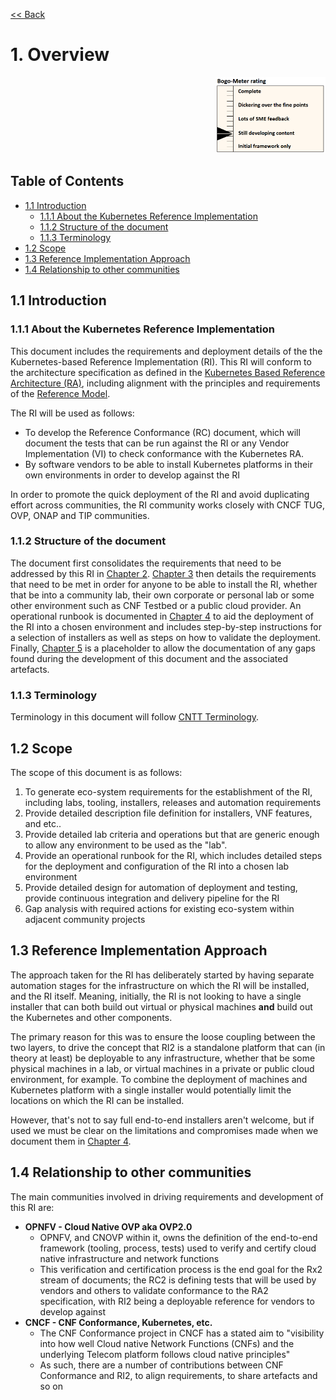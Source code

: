 [<< Back](../)

# 1. Overview
<p align="right"><img src="../figures/bogo_sdc.png" alt="scope" title="Scope" width="35%"/></p>

## Table of Contents
* [1.1 Introduction](#1.1)
    * [1.1.1 About the Kubernetes Reference Implementation](#1.1.1)
    * [1.1.2 Structure of the document](#1.1.2)
    * [1.1.3 Terminology](#1.1.3)
* [1.2 Scope](#1.2)
* [1.3 Reference Implementation Approach](#1.3)
* [1.4 Relationship to other communities](#1.4)

<a name="1.1"></a>
## 1.1 Introduction

<a name="1.1.1"></a>
### 1.1.1 About the Kubernetes Reference Implementation

This document includes the requirements and deployment details of the the Kubernetes-based Reference Implementation (RI). This RI will conform to the architecture specification as defined in the [Kubernetes Based Reference Architecture (RA)](../../../ref_arch/kubernetes/README.md), including alignment with the principles and requirements of the [Reference Model](../../../ref_model/README.md).  

The RI will be used as follows:
* To develop the Reference Conformance (RC) document, which will document the tests that can be run against the RI or any Vendor Implementation (VI) to check conformance with the Kubernetes RA.
* By software vendors to be able to install Kubernetes platforms in their own environments in order to develop against the RI

In order to promote the quick deployment of the RI and avoid duplicating effort across communities, the RI community works closely with CNCF TUG, OVP, ONAP and TIP communities.

<a name="1.1.2"></a>
### 1.1.2 Structure of the document

The document first consolidates the requirements that need to be addressed by this RI in [Chapter 2](./chapter02.md). [Chapter 3](./chapter03.md) then details the requirements that need to be met in order for anyone to be able to install the RI, whether that be into a community lab, their own corporate or personal lab or some other environment such as CNF Testbed or a public cloud provider. An operational runbook is documented in [Chapter 4](./chapter04.md) to aid the deployment of the RI into a chosen environment and includes step-by-step instructions for a selection of installers as well as steps on how to validate the deployment. Finally, [Chapter 5](./chapter05.md) is a placeholder to allow the documentation of any gaps found during the development of this document and the associated artefacts.

<a name="1.1.3"></a>
### 1.1.3 Terminology

Terminology in this document will follow [CNTT Terminology](../../../tech/glossary.md).

<a name="1.2"></a>
## 1.2 Scope

The scope of this document is as follows:
1. To generate eco-system requirements for the establishment of the RI, including labs, tooling, installers, releases and automation requirements
1. Provide detailed description file definition for installers, VNF features, and etc..
1. Provide detailed lab criteria and operations but that are generic enough to allow any environment to be used as the "lab".
1. Provide an operational runbook for the RI, which includes detailed steps for the deployment and configuration of the RI into a chosen lab environment
1. Provide detailed design for automation of deployment and testing, provide continuous integration and delivery pipeline for the RI
1. Gap analysis with required actions for existing eco-system within adjacent community projects

<a name="1.3"></a>
## 1.3 Reference Implementation Approach

The approach taken for the RI has deliberately started by having separate automation stages for the infrastructure on which the RI will be installed, and the RI itself. Meaning, initially, the RI is not looking to have a single installer that can both build out virtual or physical machines **and** build out the Kubernetes and other components.

The primary reason for this was to ensure the loose coupling between the two layers, to drive the concept that RI2 is a standalone platform that can (in theory at least) be deployable to any infrastructure, whether that be some physical machines in a lab, or virtual machines in a private or public cloud environment, for example. To combine the deployment of machines and Kubernetes platform with a single installer would potentially limit the locations on which the RI can be installed.

However, that's not to say full end-to-end installers aren't welcome, but if used we must be clear on the limitations and compromises made when we document them in [Chapter 4](./chapter04.md).


<a name="1.4"></a>
## 1.4 Relationship to other communities

The main communities involved in driving requirements and development of this RI are:
- **OPNFV - Cloud Native OVP aka OVP2.0**
    - OPNFV, and CNOVP within it, owns the definition of the end-to-end framework (tooling, process, tests) used to verify and certify cloud native infrastructure and network functions
    - This verification and certification process is the end goal for the Rx2 stream of documents; the RC2 is defining tests that will be used by vendors and others to validate conformance to the RA2 specification, with RI2 being a deployable reference for vendors to develop against
- **CNCF - CNF Conformance, Kubernetes, etc.**
    - The CNF Conformance project in CNCF has a stated aim to "visibility into how well Cloud native Network Functions (CNFs) and the underlying Telecom platform follows cloud native principles"
    - As such, there are a number of contributions between CNF Conformance and RI2, to align requirements, to share artefacts and so on
